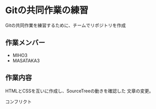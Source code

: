 # Gitの共同作業の練習

Gitの共同作業を練習するために、チームでリポジトリを作成

## 作業メンバー

* MIHO3
* MASATAKA3

## 作業内容

HTMLとCSSを互いに作成し、SourceTreeの動きを確認した
文章の変更。

コンフリクト

